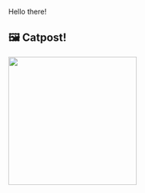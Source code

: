 Hello there!



## 🖼️ Catpost!

<sub>
    <img src="https://cdn2.thecatapi.com/images/5kd.jpg" height="256">
</sub>

